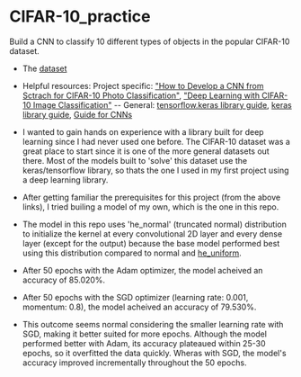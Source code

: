 # CIFAR-10_practice
Build a CNN to classify 10 different types of objects in the popular CIFAR-10 dataset.
- The [dataset](https://www.cs.toronto.edu/~kriz/cifar.html)
- Helpful resources:  Project specific:   ["How to Develop a CNN from Sctrach for CIFAR-10 Photo Classification"](https://machinelearningmastery.com/how-to-develop-a-cnn-from-scratch-for-cifar-10-photo-classification/), ["Deep Learning with CIFAR-10 Image Classification"](https://towardsdatascience.com/deep-learning-with-cifar-10-image-classification-64ab92110d79) -- General: [tensorflow.keras library guide](https://www.tensorflow.org/api_docs/python/tf/keras), [keras library guide](https://keras.io/guides/), [Guide for CNNs](https://towardsdatascience.com/intuitively-understanding-convolutions-for-deep-learning-1f6f42faee1)

- I wanted to gain hands on experience with a library built for deep learning since I had never used one before. The CIFAR-10 dataset was a great place to start since it is one of the more general datasets out there. Most of the models built to 'solve' this dataset use the keras/tensorflow library, so thats the one I used in my first project using a deep learning library.
- After getting familiar the prerequisites for this project (from the above links), I tried builing a model of my own, which is the one in this repo. 
- The model in this repo uses 'he_normal' (truncated normal) distribution to initialize the kernel at every convolutional 2D layer and every dense layer (except for the output) because the base model performed best using this distribution compared to normal and [he_uniform](https://www.tensorflow.org/api_docs/python/tf/keras/initializers/HeUniform). 
- After 50 epochs with the Adam optimizer, the model acheived an accuracy of 85.020%.
- After 50 epochs with the SGD optimizer (learning rate: 0.001, momentum: 0.8), the model acheived an accuracy of 79.530%.
- This outcome seems normal considering the smaller learning rate with SGD, making it better suited for more epochs. Although the model performed better with Adam, its accuracy plateaued within 25-30 epochs, so it overfitted the data quickly. Wheras with SGD, the model's accuracy improved incrementally throughout the 50 epochs.
